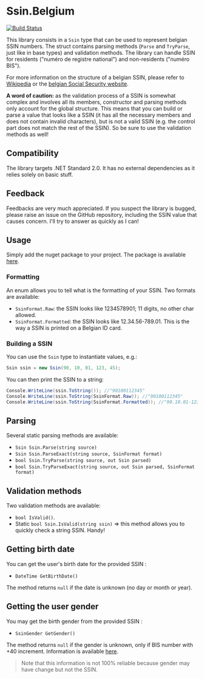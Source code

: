 # Ssin.Belgium

[![Build Status](https://guhke.visualstudio.com/Ssin.Belgium/_apis/build/status/poneymusical.Ssin.Belgium?branchName=master)](https://guhke.visualstudio.com/Ssin.Belgium/_build/latest?definitionId=11&branchName=master)

This library consists in a `Ssin` type that can be used to represent belgian SSIN numbers. The struct contains parsing methods (`Parse` and `TryParse`, just like in base types) and validation methods.
The library can handle SSIN for residents ("numéro de registre national") and non-residents ("numéro BIS").

For more information on the structure of a belgian SSIN, please refer to [Wikipedia](https://fr.wikipedia.org/wiki/Num%C3%A9ro_de_registre_national) or the [belgian Social Security website](https://www.socialsecurity.be/site/v2/dimona/fr/dimona/scenario/fields/action_insz.html).

**A word of caution:** as the validation process of a SSIN is somewhat complex and involves all its members, constructor and parsing methods only account for the global structure. This means that you can build or parse a value that looks like a SSIN (it has all the necessary members and does not contain invalid characters), but is not a valid SSIN (e.g. the control part does not match the rest of the SSIN). So be sure to use the validation methods as well!


## Compatibility

The library targets .NET Standard 2.0. It has no external dependencies as it relies solely on basic stuff.

## Feedback

Feedbacks are very much appreciated. If you suspect the library is bugged, please raise an issue on the GitHub repository, including the SSIN value that causes concern. I'll try to answer as quickly as I can!

## Usage

Simply add the nuget package to your project. The package is available [here](https://www.nuget.org/packages/Ssin.Belgium/).

### Formatting

An enum allows you to tell what is the formatting of your SSIN. Two formats are available:
* `SsinFormat.Raw`: the SSIN looks like 1234578901; 11 digits, no other char allowed.
* `SsinFormat.Formatted`: the SSIN looks like 12.34.56-789.01. This is the way a SSIN is printed on a Belgian ID card.

### Building a SSIN

You can use the `Ssin` type to instantiate values, e.g.:

```csharp
Ssin ssin = new Ssin(90, 10, 01, 123, 45);
```

You can then print the SSIN to a string:

```csharp
Console.WriteLine(ssin.ToString()); //"90100112345"
Console.WriteLine(ssin.ToString(SsinFormat.Raw)); //"90100112345"
Console.WriteLine(ssin.ToString(SsinFormat.Formatted)); //"90.10.01-123.45"
```

## Parsing

Several static parsing methods are available:
* `Ssin Ssin.Parse(string source)`
* `Ssin Ssin.ParseExact(string source, SsinFormat format)`
* `bool Ssin.TryParse(string source, out Ssin parsed)`
* `bool Ssin.TryParseExact(string source, out Ssin parsed, SsinFormat format)`

## Validation methods

Two validation methods are available:
* `bool IsValid()`. 
* Static `bool Ssin.IsValid(string ssin)` => this method allows you to quickly check a string SSIN. Handy!

## Getting birth date
You can get the user's birth date for the provided SSIN :
* `DateTime GetBirthDate()`

The method returns `null` if the date is unknown (no day or month or year).

## Getting the user gender

You may get the birth gender from the provided SSIN :
* `SsinGender GetGender()`

The method returns `null` if the gender is unknown, only if BIS number with +40 increment. Information is available [here](https://housinganywhere.com/Belgium/belgian-national-number/).

> Note that this information is not 100% reliable because gender may have change but not the SSIN.
